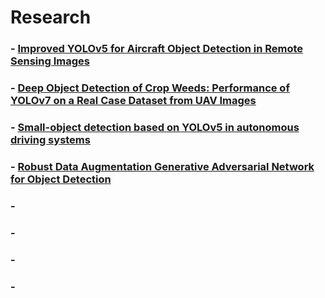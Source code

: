 # Research
### - [Improved YOLOv5 for Aircraft Object Detection in Remote Sensing Images](https://ieeexplore.ieee.org/abstract/document/10005162)

### - [Deep Object Detection of Crop Weeds: Performance of YOLOv7 on a Real Case Dataset from UAV Images](https://www.mdpi.com/2072-4292/15/2/539)
### - [Small-object detection based on YOLOv5 in autonomous driving systems](https://www.sciencedirect.com/science/article/abs/pii/S0167865523000727)

### - [Robust Data Augmentation Generative Adversarial Network for Object Detection](https://www.mdpi.com/1424-8220/23/1/157)
### - []()
### - []()
### - []()
### - []()
